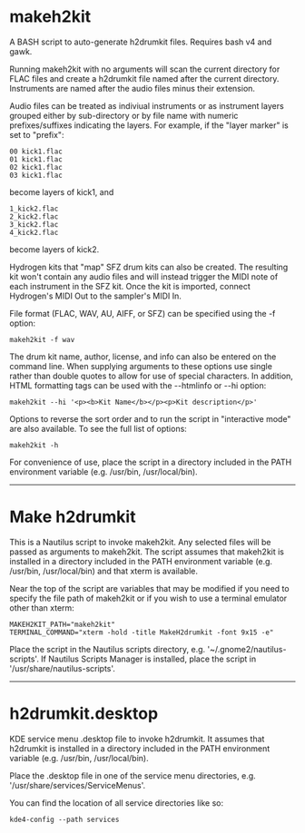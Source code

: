 makeh2kit
=========

A BASH script to auto-generate h2drumkit files.
Requires bash v4 and gawk.

Running makeh2kit with no arguments will scan the current directory for FLAC files and create a h2drumkit file named after the current directory. 
Instruments are named after the audio files minus their extension.

Audio files can be treated as indiviual instruments or as instrument layers grouped either by sub-directory or by file name with numeric prefixes/suffixes indicating the layers.
For example, if the "layer marker" is set to "prefix":

    00 kick1.flac
    01 kick1.flac
    02 kick1.flac
    03 kick1.flac

become layers of kick1, and

    1_kick2.flac
    2_kick2.flac
    3_kick2.flac
    4_kick2.flac

become layers of kick2.

Hydrogen kits that "map" SFZ drum kits can also be created. The resulting kit won't contain any audio files and will instead trigger the MIDI note of each instrument in the SFZ kit. Once the kit is imported, connect Hydrogen's MIDI Out to the sampler's MIDI In.

File format (FLAC, WAV, AU, AIFF, or SFZ) can be specified using the -f option:

    makeh2kit -f wav

The drum kit name, author, license, and info can also be entered on the command line. When supplying arguments to these options use single rather than double quotes to allow for use of special characters. In addition, HTML formatting tags can be used with the --htmlinfo or --hi option:

    makeh2kit --hi '<p><b>Kit Name</b></p><p>Kit description</p>'

Options to reverse the sort order and to run the script in "interactive mode" are also available. To see the full list of options:

    makeh2kit -h

For convenience of use, place the script in a directory included in the PATH environment variable (e.g. /usr/bin, /usr/local/bin).
___

Make h2drumkit
==============

This is a Nautilus script to invoke makeh2kit. Any selected files will be passed as arguments to makeh2kit.
The script assumes that makeh2kit is installed in a directory included in the PATH environment variable (e.g. /usr/bin, /usr/local/bin) and that xterm is available.

Near the top of the script are variables that may be modified if you need to specify the file path of makeh2kit or if you wish to use a terminal emulator other than xterm:

    MAKEH2KIT_PATH="makeh2kit"
    TERMINAL_COMMAND="xterm -hold -title MakeH2drumkit -font 9x15 -e"

Place the script in the Nautilus scripts directory, e.g. '~/.gnome2/nautilus-scripts'. If Nautilus Scripts Manager is installed, place the script in '/usr/share/nautilus-scripts'.
___

h2drumkit.desktop
===============

KDE service menu .desktop file to invoke h2drumkit. It assumes that h2drumkit is installed in a directory included in the PATH environment variable (e.g. /usr/bin, /usr/local/bin).

Place the .desktop file in one of the service menu directories, e.g. '/usr/share/services/ServiceMenus'.

You can find the location of all service directories like so:

    kde4-config --path services

